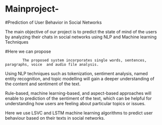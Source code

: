 # Mainproject-
#Prediction of User Behavior in Social Networks

The main objective of our project is to predict the state of mind of the users by analyzing their chats in social networks using NLP and Machine learning Techniques

#Here we can propose 

            The proposed system incorporates single words, sentences,  paragraphs, voice  and audio file analysis. 
Using NLP techniques such as tokenization, sentiment analysis, named entity recognition, and topic modelling will  gain a deeper understanding of the content and sentiment of the text. 

Rule-based, machine learning-based, and aspect-based approaches will enable to prediction of the sentiment of the text, which can be helpful for understanding how users are feeling about particular topics or issues.

 Here we use LSVC and LSTM machine learning algorithms to predict user behaviour based on their texts in social networks.

